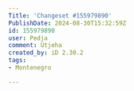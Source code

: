 ```yaml
---
Title: 'Changeset #155979890'
PublishDate: 2024-08-30T15:32:59Z
id: 155979890
user: Pedja
comment: Utjeha
created_by: iD 2.30.2
tags:
- Montenegro

---
```

